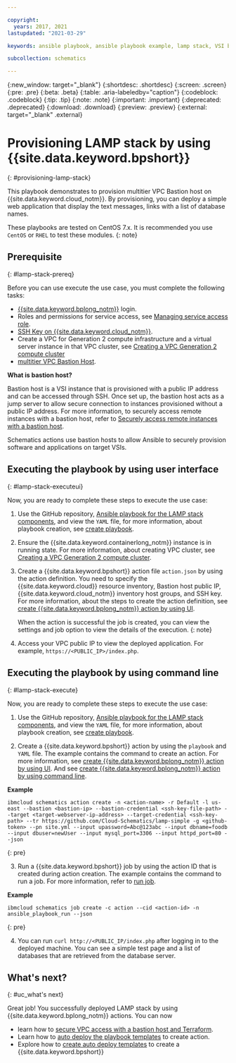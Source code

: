 ```yaml
---

copyright:
  years: 2017, 2021
lastupdated: "2021-03-29"

keywords: ansible playbook, ansible playbook example, lamp stack, VSI by using Ansible,

subcollection: schematics

---
```


{:new_window: target="_blank"}
{:shortdesc: .shortdesc}
{:screen: .screen}
{:pre: .pre}
{:beta: .beta}
{:table: .aria-labeledby="caption"} 
{:codeblock: .codeblock}
{:tip: .tip}
{:note: .note}
{:important: .important}
{:deprecated: .deprecated}
{:download: .download}
{:preview: .preview}
{:external: target="_blank" .external}


# Provisioning LAMP stack by using {{site.data.keyword.bpshort}} 
{: #provisioning-lamp-stack}


 This playbook demonstrates to provision multitier VPC Bastion host on {{site.data.keyword.cloud_notm}}. By provisioning, you can deploy a simple web application that display the text messages, links with a list of database names.  

These playbooks are tested on CentOS 7.x. It is recommended you use `CentOS` or `RHEL` to test these modules. 
{: note}

## Prerequisite
{: #lamp-stack-prereq}

Before you can use execute the use case, you must complete the following tasks:

- [{{site.data.keyword.bplong_notm}}](https://cloud.ibm.com/schematics) login.
- Roles and permissions for service access, see [Managing service access role](/docs/app-configuration?topic=app-configuration-ac-service-access-management).
- [SSH Key on {{site.data.keyword.cloud_notm}}](/docs/ssh-keys?topic=ssh-keys-adding-an-ssh-key).
- Create a VPC for Generation 2 compute infrastructure and a virtual server instance in that VPC cluster, see [Creating a VPC Generation 2 compute cluster](/docs/containers?topic=containers-getting-started#vpc-gen2-gs)
- [multitier VPC Bastion Host](https://github.com/Cloud-Schematics/multitier-vpc-bastion-host).

**What is bastion host?**

Bastion host is a VSI instance that is provisioned with a public IP address and can be accessed through SSH. Once set up, the bastion host acts as a jump server to allow secure connection to instances provisioned without a public IP address. For more information, to securely access remote instances with a bastion host, refer to [Securely access remote instances with a bastion host](/docs/solution-tutorials?topic=solution-tutorials-vpc-secure-management-bastion-server).

Schematics actions use bastion hosts to allow Ansible to securely provision software and applications on target VSIs.

## Executing the playbook by using user interface
{: #lamp-stack-executeui}

Now, you are ready to complete these steps to execute the use case: 

1. Use the GitHub repository, [Ansible playbook for the LAMP stack components](https://github.com/Cloud-Schematics/lamp-simple), and view the `YAML` file, for more information, about playbook creation, see [create playbook](/docs/schematics?topic=schematics-create-playbooks).

2. Ensure the {{site.data.keyword.containerlong_notm}} instance is in running state. For more information,  about creating VPC cluster, see [Creating a VPC Generation 2 compute cluster](/docs/containers?topic=containers-getting-started#vpc-gen2-gs).

3. Create a {{site.data.keyword.bpshort}} action file `action.json` by using the action definition. You need to specify the {{site.data.keyword.cloud}} resource inventory, Bastion host public IP, {{site.data.keyword.cloud_notm}} inventory host groups, and SSH key. For more information, about the steps to create the action definition, see [create {{site.data.keyword.bplong_notm}} action by using UI](/docs/schematics?topic=schematics-action-setup#create-action).

   When the action is successful the job is created, you can view the settings and job option to view the  details of the execution.
  {: note}

4. Access your VPC public IP to view the deployed application. For example, `https://<PUBLIC_IP>/index.php`.

## Executing the playbook by using command line
{: #lamp-stack-execute}

Now, you are ready to complete these steps to execute the use case:

1. Use the GitHub repository, [Ansible playbook for the LAMP stack components](https://github.com/Cloud-Schematics/lamp-simple), and view the `YAML` file, for more information, about playbook creation, see  [create playbook](/docs/schematics?topic=schematics-create-playbooks). 

2. Create a {{site.data.keyword.bpshort}} action by using the `playbook` and `YAML` file. The example contains the command to create an action. For more information, see [create {{site.data.keyword.bplong_notm}} action by using UI](/docs/schematics?topic=schematics-action-setup#create-action). And see [create {{site.data.keyword.bplong_notm}} action by using command line](/docs/schematics?topic=schematics-schematics-cli-reference#schematics-create-action).

  **Example**

  ```
  ibmcloud schematics action create -n <action-name> -r Default -l us-east --bastion <bastion-ip> --bastion-credential <ssh-key-file-path> --target <target-webserver-ip-address> --target-credential <ssh-key-path> --tr https://github.com/Cloud-Schematics/lamp-simple -g <github-token> --pn site.yml --input upassword=Abc@123abc --input dbname=foodb --input dbuser=newUser --input mysql_port=3306 --input httpd_port=80 --json
  ```
  {: pre}

3. Run a {{site.data.keyword.bpshort}} job by using the action ID that is created during action creation. The example contains the command to run a job. For more information, refer to [run job](/docs/schematics?topic=schematics-schematics-cli-reference#schematics-create-job).

 **Example**

  ```
 ibmcloud schematics job create -c action --cid <action-id> -n ansible_playbook_run --json
  ```
  {: pre}

4. You can run `curl http://<PUBLIC_IP/index.php` after logging in to the deployed machine. You can see a simple test page and a list of databases that are retrieved from the database server.

## What's next?
{: #uc_what's next}

Great job! You successfully deployed LAMP stack by using {{site.data.keyword.bplong_notm}} actions. You can now 
- learn how to [secure VPC access with a bastion host and Terraform](https://developer.ibm.com/articles/secure-vpc-access-with-a-bastion-host-and-terraform/).
- Learn how to [auto deploy the playbook templates](docs/schematics?topic=schematics-sample_actiontemplates) to create action.
- Explore how to [create auto deploy templates](/docs/schematics?topic=schematics-auto-deploy-url) to create a {{site.data.keyword.bpshort}} 


